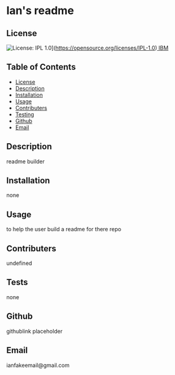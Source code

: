 ## <h1>Ian's readme</h1><h2> License </h2>
![License: IPL 1.0](https://img.shields.io/badge/License-IPL_1.0-blue.svg)](https://opensource.org/licenses/IPL-1.0)[  IBM](https://www.ibm.com/about/software-licensing/licensing/license_information_documents)<h2> Table of Contents </h2> 
- [License](#license)
- [Description](#description)
- [Installation](#installation)
- [Usage](#usage)
- [Contributers](#contributers)
- [Testing](#testing)
- [Github](#github)
- [Email](#email)
<h2>Description</h2><p>readme builder</p><h2>Installation</h2><p>none</p><h2>Usage</h2><p>to help the user build a readme for there repo</p><h2>Contributers</h2><p>undefined</p><h2>Tests</h2><p>none</p><h2>Github</h2><p>githublink placeholder</p><h2>Email</h2><p>ianfakeemail@gmail.com</p>